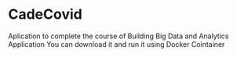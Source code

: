 # CadeCovid
Aplication to complete the course of Building Big Data and Analytics Application
You can download it and run it using Docker Cointainer
